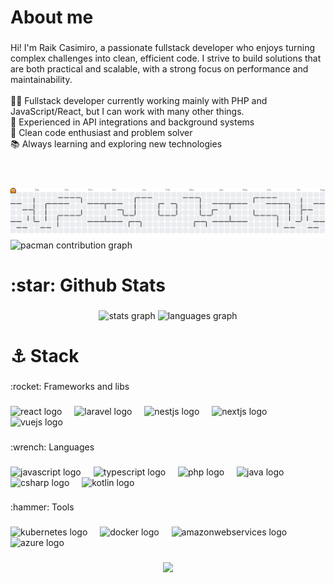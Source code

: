 <h1 align="left">About me</h1>

###

<p align="left">Hi! I'm Raik Casimiro, a passionate fullstack developer who enjoys turning complex challenges into clean, efficient code. I strive to build solutions that are both practical and scalable, with a strong focus on performance and maintainability.</br></br>👨‍💻 Fullstack developer currently working mainly with PHP and JavaScript/React, but I can work with many other things.</br>🔌 Experienced in API integrations and background systems</br>🧹 Clean code enthusiast and problem solver  </br>📚 Always learning and exploring new technologies</br>
</p>

###

<h1 align="left"></h1>

###

<br clear="both">

<picture>
  <picture>
    <source media="(prefers-color-scheme: dark)" srcset="https://raw.githubusercontent.com/raik-casimiro/raik-casimiro/output/pacman-contribution-graph-dark.svg">
    <source media="(prefers-color-scheme: light)" srcset="https://raw.githubusercontent.com/raik-casimiro/raik-casimiro/output/pacman-contribution-graph.svg">
    <img alt="Pac-Man contribution graph" src="https://raw.githubusercontent.com/raik-casimiro/raik-casimiro/output/pacman-contribution-graph.svg">
  </picture>
  <source media="(prefers-color-scheme: light)" srcset="https://raw.githubusercontent.com/raik-casimiro/raik-casimiro/output/pacman-contribution-graph.svg">
  <img alt="pacman contribution graph" src="https://raw.githubusercontent.com/raik-casimiro/raik-casimiro/output/pacman-contribution-graph.svg">
</picture>

###

<h1 align="left">:star: Github Stats</h1>

###

<div align="center">
  <img src="https://github-readme-stats.vercel.app/api?username=raik-casimiro&hide_title=false&hide_rank=false&show_icons=true&include_all_commits=true&count_private=true&disable_animations=false&theme=dracula&locale=en&hide_border=false&order=1" height="150" alt="stats graph"  />
  <img src="https://github-readme-stats.vercel.app/api/top-langs?username=raik-casimiro&locale=en&hide_title=false&layout=compact&card_width=320&langs_count=5&theme=dracula&hide_border=false&order=2" height="150" alt="languages graph"  />
</div>

###

<h1 align="left">⚓ Stack</h1>

###

<p align="left">:rocket: Frameworks and libs</p>

###

<div align="left">
  <img src="https://skillicons.dev/icons?i=react" height="40" alt="react logo"  />
  <img width="12" />
  <img src="https://skillicons.dev/icons?i=laravel" height="40" alt="laravel logo"  />
  <img width="12" />
  <img src="https://skillicons.dev/icons?i=nestjs" height="40" alt="nestjs logo"  />
  <img width="12" />
  <img src="https://skillicons.dev/icons?i=nextjs" height="40" alt="nextjs logo"  />
  <img width="12" />
  <img src="https://skillicons.dev/icons?i=vue" height="40" alt="vuejs logo"  />
</div>

###

<p align="left">:wrench: Languages</p>

###

<div align="left">
  <img src="https://skillicons.dev/icons?i=js" height="40" alt="javascript logo"  />
  <img width="12" />
  <img src="https://skillicons.dev/icons?i=ts" height="40" alt="typescript logo"  />
  <img width="12" />
  <img src="https://skillicons.dev/icons?i=php" height="40" alt="php logo"  />
  <img width="12" />
  <img src="https://skillicons.dev/icons?i=java" height="40" alt="java logo"  />
  <img width="12" />
  <img src="https://skillicons.dev/icons?i=cs" height="40" alt="csharp logo"  />
  <img width="12" />
  <img src="https://skillicons.dev/icons?i=kotlin" height="40" alt="kotlin logo"  />
</div>

###

<p align="left">:hammer: Tools</p>

###

<div align="left">
  <img src="https://cdn.jsdelivr.net/gh/devicons/devicon/icons/kubernetes/kubernetes-plain.svg" height="40" alt="kubernetes logo"  />
  <img width="12" />
  <img src="https://skillicons.dev/icons?i=docker" height="40" alt="docker logo"  />
  <img width="12" />
  <img src="https://cdn.jsdelivr.net/gh/devicons/devicon/icons/amazonwebservices/amazonwebservices-line-wordmark.svg" height="40" alt="amazonwebservices logo"  />
  <img width="12" />
  <img src="https://cdn.jsdelivr.net/gh/devicons/devicon/icons/azure/azure-original.svg" height="40" alt="azure logo"  />
</div>

###

<div align="center">
  <img src="https://visitor-badge.laobi.icu/badge?page_id=raik-casimiro.raik-casimiro&"  />
</div>

###
